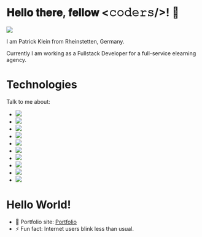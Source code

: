 # 𝐇𝐞𝐥𝐥𝐨 𝐭𝐡𝐞𝐫𝐞, 𝐟𝐞𝐥𝐥𝐨𝐰 <𝚌𝚘𝚍𝚎𝚛𝚜/>! 👋

<a href="https://www.linkedin.com/in/patrick-klein-75ba8a212/" target="_blank"> <img src="https://img.shields.io/badge/LinkedIn-0077B5?style=for-the-badge&logo=linkedin&logoColor=white" /> </a>

I am Patrick Klein from Rheinstetten, Germany.

Currently I am working as a Fullstack Developer for a full-service elearning agency.

# Technologies
Talk to me about:
- <img src="https://img.shields.io/badge/HTML5-E34F26?style=for-the-badge&logo=html5&logoColor=white" />
- <img src="https://img.shields.io/badge/CSS3-1572B6?style=for-the-badge&logo=css3&logoColor=white" />
- <img src="https://img.shields.io/badge/Sass-CC6699?style=for-the-badge&logo=sass&logoColor=white" />
- <img src="https://img.shields.io/badge/JavaScript-F7DF1E?style=for-the-badge&logo=javascript&logoColor=black" />
- <img src="https://img.shields.io/badge/C%23-239120?style=for-the-badge&logo=c-sharp&logoColor=white" />
- <img src="https://img.shields.io/badge/.NET-5C2D91?style=for-the-badge&logo=.net&logoColor=white" />
- <img src="https://img.shields.io/badge/Java-ED8B00?style=for-the-badge&logo=java&logoColor=white" />
- <img src="https://img.shields.io/badge/Vue.js-35495E?style=for-the-badge&logo=vue.js&logoColor=4FC08D" />
- <img src="https://img.shields.io/badge/Bootstrap-563D7C?style=for-the-badge&logo=bootstrap&logoColor=white" />
- <img src="https://img.shields.io/badge/jQuery-0769AD?style=for-the-badge&logo=jquery&logoColor=white" />

# Hello World!
- 🎯 Portfolio site: <a href="https://kleinpatrick.de/portfolio" target="_blank">Portfolio</a>
- ⚡ Fun fact: Internet users blink less than usual.


<!---
PatrickKlein98/PatrickKlein98 is a ✨ special ✨ repository because its `README.md` (this file) appears on your GitHub profile.
You can click the Preview link to take a look at your changes.
--->
